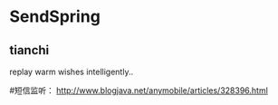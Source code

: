 SendSpring
==========
 tianchi
--------

 replay warm wishes intelligently..
 

 #短信监听：
 	http://www.blogjava.net/anymobile/articles/328396.html